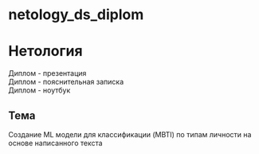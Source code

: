 # netology_ds_diplom

<h1>Нетология</h1>
Диплом - презентация <br>
Диплом  - пояснительная записка <br>
Диплом - ноутбук <br>

<h2>Тема</h2>
Создание ML модели для классификации (MBTI) по типам личности на основе написанного текста
